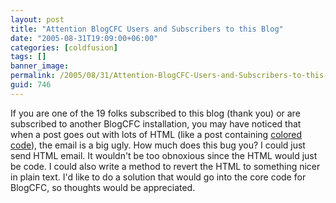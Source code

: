 ```yaml
---
layout: post
title: "Attention BlogCFC Users and Subscribers to this Blog"
date: "2005-08-31T19:09:00+06:00"
categories: [coldfusion]
tags: []
banner_image: 
permalink: /2005/08/31/Attention-BlogCFC-Users-and-Subscribers-to-this-Blog
guid: 746
---
```


If you are one of the 19 folks subscribed to this blog (thank you) or are subscribed to another BlogCFC installation, you may have noticed that when a post goes out with lots of HTML (like a post containing <a href="http://ray.camdenfamily.com/index.cfm/2005/8/31/ColdFusion-101-Building-a-Calendar">colored code</a>), the email is a big ugly. How much does this bug you? I could just send HTML email. It wouldn't be too obnoxious since the HTML would just be code. I could also write a method to revert the HTML to something nicer in plain text. I'd like to do a solution that would go into the core code for BlogCFC, so thoughts would be appreciated.